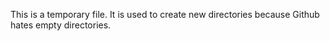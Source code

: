 This is a temporary file.
It is used to create new directories because Github hates empty directories.
